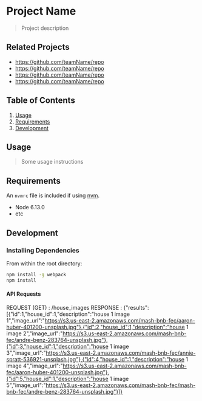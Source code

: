 # Project Name

> Project description

## Related Projects

  - https://github.com/teamName/repo
  - https://github.com/teamName/repo
  - https://github.com/teamName/repo
  - https://github.com/teamName/repo

## Table of Contents

1. [Usage](#Usage)
1. [Requirements](#requirements)
1. [Development](#development)

## Usage

> Some usage instructions

## Requirements

An `nvmrc` file is included if using [nvm](https://github.com/creationix/nvm).

- Node 6.13.0
- etc

## Development

### Installing Dependencies

From within the root directory:

```sh
npm install -g webpack
npm install
```

#### API Requests
REQUEST (GET) : /house_images
RESPONSE :
{"results":[{"id":1,"house_id":1,"description":"house 1 image 1","image_url":"https://s3.us-east-2.amazonaws.com/mash-bnb-fec/aaron-huber-401200-unsplash.jpg"},{"id":2,"house_id":1,"description":"house 1 image 2","image_url":"https://s3.us-east-2.amazonaws.com/mash-bnb-fec/andre-benz-283764-unsplash.jpg"},{"id":3,"house_id":1,"description":"house 1 image 3","image_url":"https://s3.us-east-2.amazonaws.com/mash-bnb-fec/annie-spratt-536921-unsplash.jpg"},{"id":4,"house_id":1,"description":"house 1 image 4","image_url":"https://s3.us-east-2.amazonaws.com/mash-bnb-fec/aaron-huber-401200-unsplash.jpg"},{"id":5,"house_id":1,"description":"house 1 image 5","image_url":"https://s3.us-east-2.amazonaws.com/mash-bnb-fec/mash-bnb-fec/andre-benz-283764-unsplash.jpg"}]}

